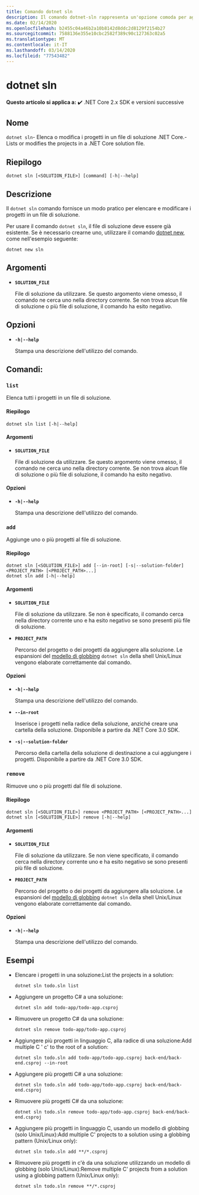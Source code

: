 ```yaml
---
title: Comando dotnet sln
description: Il comando dotnet-sln rappresenta un'opzione comoda per aggiungere, rimuovere ed elencare i progetti in un file di soluzione.
ms.date: 02/14/2020
ms.openlocfilehash: b2455c04a46b2a10b8142d8ddc2d8129f2154b27
ms.sourcegitcommit: 7588136e355e10cbc2582f389c90c127363c02a5
ms.translationtype: MT
ms.contentlocale: it-IT
ms.lasthandoff: 03/14/2020
ms.locfileid: "77543482"
---
```

# <a name="dotnet-sln"></a>dotnet sln

**Questo articolo si applica a:** ✔️ .NET Core 2.x SDK e versioni successive

## <a name="name"></a>Nome

`dotnet sln`- Elenca o modifica i progetti in un file di soluzione .NET Core.- Lists or modifies the projects in a .NET Core solution file.

## <a name="synopsis"></a>Riepilogo

```dotnetcli
dotnet sln [<SOLUTION_FILE>] [command] [-h|--help]
```

## <a name="description"></a>Descrizione

Il `dotnet sln` comando fornisce un modo pratico per elencare e modificare i progetti in un file di soluzione.

Per usare il comando `dotnet sln`, il file di soluzione deve essere già esistente. Se è necessario crearne uno, utilizzare il comando [dotnet new,](dotnet-new.md) come nell'esempio seguente:

```dotnetcli
dotnet new sln
```

## <a name="arguments"></a>Argomenti

- **`SOLUTION_FILE`**

  File di soluzione da utilizzare. Se questo argomento viene omesso, il comando ne cerca uno nella directory corrente. Se non trova alcun file di soluzione o più file di soluzione, il comando ha esito negativo.

## <a name="options"></a>Opzioni

- **`-h|--help`**

  Stampa una descrizione dell'utilizzo del comando.

## <a name="commands"></a>Comandi:

### `list`

Elenca tutti i progetti in un file di soluzione.

#### <a name="synopsis"></a>Riepilogo

```dotnetcli
dotnet sln list [-h|--help]
```

#### <a name="arguments"></a>Argomenti

- **`SOLUTION_FILE`**

  File di soluzione da utilizzare. Se questo argomento viene omesso, il comando ne cerca uno nella directory corrente. Se non trova alcun file di soluzione o più file di soluzione, il comando ha esito negativo.

#### <a name="options"></a>Opzioni

- **`-h|--help`**

  Stampa una descrizione dell'utilizzo del comando.
  
### `add`

Aggiunge uno o più progetti al file di soluzione.

#### <a name="synopsis"></a>Riepilogo

```dotnetcli
dotnet sln [<SOLUTION_FILE>] add [--in-root] [-s|--solution-folder] <PROJECT_PATH> [<PROJECT_PATH>...]
dotnet sln add [-h|--help]
```

#### <a name="arguments"></a>Argomenti

- **`SOLUTION_FILE`**

  File di soluzione da utilizzare. Se non è specificato, il comando cerca nella directory corrente uno e ha esito negativo se sono presenti più file di soluzione.

- **`PROJECT_PATH`**

  Percorso del progetto o dei progetti da aggiungere alla soluzione. Le espansioni del [modello di globbing](https://en.wikipedia.org/wiki/Glob_(programming)) `dotnet sln` della shell Unix/Linux vengono elaborate correttamente dal comando.

#### <a name="options"></a>Opzioni

- **`-h|--help`**

  Stampa una descrizione dell'utilizzo del comando.

- **`--in-root`**

  Inserisce i progetti nella radice della soluzione, anziché creare una cartella della soluzione. Disponibile a partire da .NET Core 3.0 SDK.

- **`-s|--solution-folder`**

  Percorso della cartella della soluzione di destinazione a cui aggiungere i progetti. Disponibile a partire da .NET Core 3.0 SDK.

### `remove`

Rimuove uno o più progetti dal file di soluzione.

#### <a name="synopsis"></a>Riepilogo

```dotnetcli
dotnet sln [<SOLUTION_FILE>] remove <PROJECT_PATH> [<PROJECT_PATH>...]
dotnet sln [<SOLUTION_FILE>] remove [-h|--help]
```

#### <a name="arguments"></a>Argomenti

- **`SOLUTION_FILE`**

  File di soluzione da utilizzare. Se non viene specificato, il comando cerca nella directory corrente uno e ha esito negativo se sono presenti più file di soluzione.

- **`PROJECT_PATH`**

  Percorso del progetto o dei progetti da aggiungere alla soluzione. Le espansioni del [modello di globbing](https://en.wikipedia.org/wiki/Glob_(programming)) `dotnet sln` della shell Unix/Linux vengono elaborate correttamente dal comando.

#### <a name="options"></a>Opzioni

- **`-h|--help`**

  Stampa una descrizione dell'utilizzo del comando.

## <a name="examples"></a>Esempi

- Elencare i progetti in una soluzione:List the projects in a solution:

  ```dotnetcli
  dotnet sln todo.sln list
  ```

- Aggiungere un progetto C# a una soluzione:

  ```dotnetcli
  dotnet sln add todo-app/todo-app.csproj
  ```

- Rimuovere un progetto C# da una soluzione:

  ```dotnetcli
  dotnet sln remove todo-app/todo-app.csproj
  ```

- Aggiungere più progetti in linguaggio C, alla radice di una soluzione:Add multiple C ' c' to the root of a solution:

  ```dotnetcli
  dotnet sln todo.sln add todo-app/todo-app.csproj back-end/back-end.csproj --in-root
  ```

- Aggiungere più progetti C# a una soluzione:

  ```dotnetcli
  dotnet sln todo.sln add todo-app/todo-app.csproj back-end/back-end.csproj
  ```

- Rimuovere più progetti C# da una soluzione:

  ```dotnetcli
  dotnet sln todo.sln remove todo-app/todo-app.csproj back-end/back-end.csproj
  ```

- Aggiungere più progetti in linguaggio C, usando un modello di globbing (solo Unix/Linux):Add multiple C' projects to a solution using a globbing pattern (Unix/Linux only):

  ```dotnetcli
  dotnet sln todo.sln add **/*.csproj
  ```

- Rimuovere più progetti in c'è da una soluzione utilizzando un modello di globbing (solo Unix/Linux):Remove multiple C' projects from a solution using a globbing pattern (Unix/Linux only):

  ```dotnetcli
  dotnet sln todo.sln remove **/*.csproj
  ```
